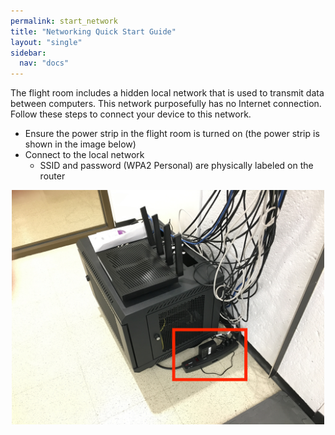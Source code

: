 ```yaml
---
permalink: start_network
title: "Networking Quick Start Guide"
layout: "single"
sidebar:
  nav: "docs"
---
```


The flight room includes a hidden local network that is used to transmit data between computers. This network purposefully has no Internet connection. Follow these steps to connect your device to this network. 
* Ensure the power strip in the flight room is turned on (the power strip is shown in the image below)
* Connect to the local network
	* SSID and password (WPA2 Personal) are physically labeled on the router

<p style="text-align:center;">
<img src="assets/flightroom_switches.jpg" width="500"/>
</p>

